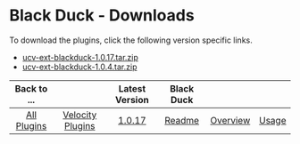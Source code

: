
# Black Duck - Downloads


To download the plugins, click the following version specific links.
- [ucv-ext-blackduck-1.0.17.tar.zip](https://raw.githubusercontent.com/UrbanCode/IBM-UCV-PLUGINS/main/files/ucv-ext-blackduck/ucv-ext-blackduck-1.0.17.tar.zip)
- [ucv-ext-blackduck-1.0.4.tar.zip](https://raw.githubusercontent.com/UrbanCode/IBM-UCV-PLUGINS/main/files/ucv-ext-blackduck/ucv-ext-blackduck-1.0.4.tar.zip)

|Back to ...||Latest Version|Black Duck |||
| :---: | :---: | :---: | :---: | :---: | :---: |
|[All Plugins](../../index.md)|[Velocity Plugins](../README.md)|[1.0.17](https://raw.githubusercontent.com/UrbanCode/IBM-UCV-PLUGINS/main/files/ucv-ext-blackduck/ucv-ext-blackduck-1.0.17.tar.zip)|[Readme](README.md)|[Overview](overview.md)|[Usage](usage.md)|
